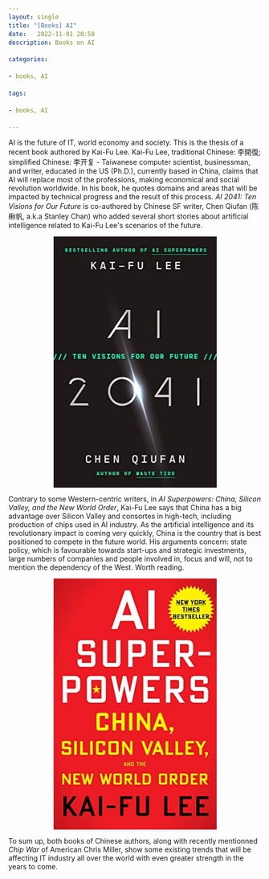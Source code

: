 ```yaml
---
layout: single
title: "[Books] AI"
date:   2022-11-01 20:58
description: Books on AI

categories:

- books, AI

tags:

- books, AI

---
```


AI is the future of IT, world economy and society. This is the thesis of a recent book authored by Kai-Fu Lee.
Kai-Fu Lee, traditional Chinese: 李開復; simplified Chinese: 李开复 - Taiwanese computer scientist, businessman, and writer, educated in the US (Ph.D.), currently based in China, claims that AI will replace most of the professions,
making economical and social revolution worldwide. In his book, he quotes domains and areas that will be impacted by technical progress and the result
of this process. *AI 2041: Ten Visions for Our Future* is co-authored by Chinese SF writer, Chen Qiufan (陈楸帆, a.k.a Stanley Chan) who added several short stories about artificial intelligence related to Kai-Fu Lee's scenarios of the future.


<img src="/assets/images/ai_2041_kai_fu_lee.jpg"  alt="AI 2041 Kai-Fu Lee book cover" style="display: block; margin: auto;" width="325" height="500">


Contrary to some Western-centric writers, in *AI Superpowers: China, Silicon Valley, and the New World Order*, Kai-Fu Lee says that China has a big advantage over Silicon Valley and consortes in high-tech, including production of chips used in AI industry.
As the artificial intelligence and its revolutionary impact is coming very quickly, China is the country that is best positioned to compete in the future world.
His arguments concern: state policy, which is favourable towards start-ups and strategic investments, large numbers of companies and people involved in, focus and will, 
not to mention the dependency of the West. Worth reading.


<img src="/assets/images/ai_superpowers_kai_fu_lee.jpg"  alt="AI Superpowers Kai-Fu Lee book cover" style="display: block; margin: auto;" width="325" height="500">


To sum up, both books of Chinese authors, along with recently mentionned *Chip War* of American Chris Miller, show some existing trends that will be affecting IT industry all over the world with even
greater strength in the years to come.
